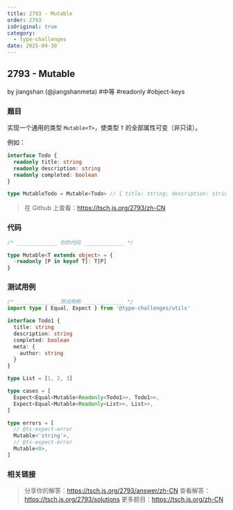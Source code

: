 ```yaml
---
title: 2793 - Mutable
order: 2793
isOriginal: true
category:
  - type-challenges
date: 2025-04-30
---
```


2793 - Mutable
-------
by jiangshan (@jiangshanmeta) #中等 #readonly #object-keys

### 题目

实现一个通用的类型 ```Mutable<T>```，使类型 `T` 的全部属性可变（非只读）。

例如：

```typescript
interface Todo {
  readonly title: string
  readonly description: string
  readonly completed: boolean
}

type MutableTodo = Mutable<Todo> // { title: string; description: string; completed: boolean; }

```

> 在 Github 上查看：https://tsch.js.org/2793/zh-CN

### 代码

```ts
/* _____________ 你的代码 _____________ */

type Mutable<T extends object> = {
  -readonly [P in keyof T]: T[P]
}

```

### 测试用例

```ts
/* _____________ 测试用例 _____________ */
import type { Equal, Expect } from '@type-challenges/utils'

interface Todo1 {
  title: string
  description: string
  completed: boolean
  meta: {
    author: string
  }
}

type List = [1, 2, 3]

type cases = [
  Expect<Equal<Mutable<Readonly<Todo1>>, Todo1>>,
  Expect<Equal<Mutable<Readonly<List>>, List>>,
]

type errors = [
  // @ts-expect-error
  Mutable<'string'>,
  // @ts-expect-error
  Mutable<0>,
]

```

### 相关链接

> 分享你的解答：https://tsch.js.org/2793/answer/zh-CN
> 查看解答：https://tsch.js.org/2793/solutions
> 更多题目：https://tsch.js.org/zh-CN
